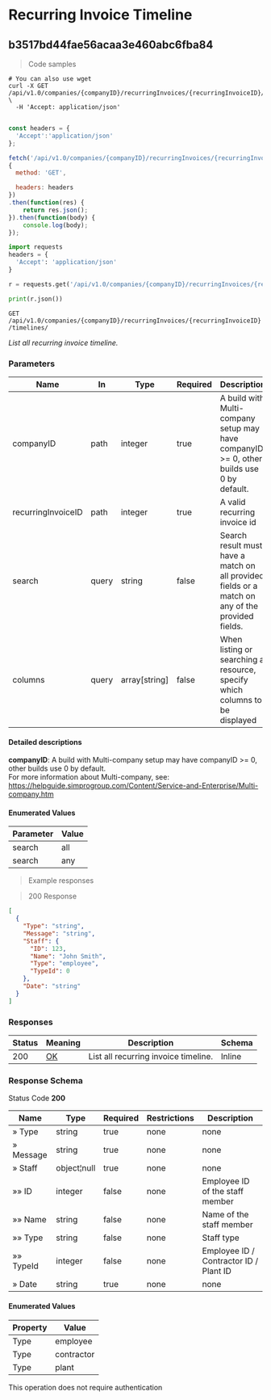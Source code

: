 # Recurring Invoice Timeline

## b3517bd44fae56acaa3e460abc6fba84

<a id="opIdb3517bd44fae56acaa3e460abc6fba84"></a>

> Code samples

```shell
# You can also use wget
curl -X GET /api/v1.0/companies/{companyID}/recurringInvoices/{recurringInvoiceID}/timelines/ \
  -H 'Accept: application/json'

```

```javascript

const headers = {
  'Accept':'application/json'
};

fetch('/api/v1.0/companies/{companyID}/recurringInvoices/{recurringInvoiceID}/timelines/',
{
  method: 'GET',

  headers: headers
})
.then(function(res) {
    return res.json();
}).then(function(body) {
    console.log(body);
});

```

```python
import requests
headers = {
  'Accept': 'application/json'
}

r = requests.get('/api/v1.0/companies/{companyID}/recurringInvoices/{recurringInvoiceID}/timelines/', headers = headers)

print(r.json())

```

`GET /api/v1.0/companies/{companyID}/recurringInvoices/{recurringInvoiceID}/timelines/`

*List all recurring invoice timeline.*

<h3 id="b3517bd44fae56acaa3e460abc6fba84-parameters">Parameters</h3>

|Name|In|Type|Required|Description|
|---|---|---|---|---|
|companyID|path|integer|true|A build with Multi-company setup may have companyID >= 0, other builds use 0 by default.<br />|
|recurringInvoiceID|path|integer|true|A valid recurring invoice id|
|search|query|string|false|Search result must have a match on all provided fields or a match on any of the provided fields.|
|columns|query|array[string]|false|When listing or searching a resource, specify which columns to be displayed|

#### Detailed descriptions

**companyID**: A build with Multi-company setup may have companyID >= 0, other builds use 0 by default.<br />
For more information about Multi-company, see:<br />
https://helpguide.simprogroup.com/Content/Service-and-Enterprise/Multi-company.htm

#### Enumerated Values

|Parameter|Value|
|---|---|
|search|all|
|search|any|

> Example responses

> 200 Response

```json
[
  {
    "Type": "string",
    "Message": "string",
    "Staff": {
      "ID": 123,
      "Name": "John Smith",
      "Type": "employee",
      "TypeId": 0
    },
    "Date": "string"
  }
]
```

<h3 id="b3517bd44fae56acaa3e460abc6fba84-responses">Responses</h3>

|Status|Meaning|Description|Schema|
|---|---|---|---|
|200|[OK](https://tools.ietf.org/html/rfc7231#section-6.3.1)|List all recurring invoice timeline.|Inline|

<h3 id="b3517bd44fae56acaa3e460abc6fba84-responseschema">Response Schema</h3>

Status Code **200**

|Name|Type|Required|Restrictions|Description|
|---|---|---|---|---|
|» Type|string|true|none|none|
|» Message|string|true|none|none|
|» Staff|object¦null|true|none|none|
|»» ID|integer|false|none|Employee ID of the staff member|
|»» Name|string|false|none|Name of the staff member|
|»» Type|string|false|none|Staff type|
|»» TypeId|integer|false|none|Employee ID / Contractor ID / Plant ID|
|» Date|string|true|none|none|

#### Enumerated Values

|Property|Value|
|---|---|
|Type|employee|
|Type|contractor|
|Type|plant|

<aside class="success">
This operation does not require authentication
</aside>